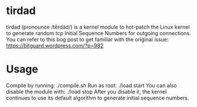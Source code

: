 # tirdad
tirdad (pronounce /tērdäd/) is a kernel module to hot-patch the Linux kernel to generate random tcp Initial Sequence Numbers for outgoing connections. You can refer to this bog post to get familiar with the original issue:
https://bitguard.wordpress.com/?p=982

# Usage
 Compile by running:
     ./compile.sh
 Run as root:
     ./load start
 You can also disable the module with:
     ./load stop
 After you disable it, the kernel continues to use its default algorithm to generate initial sequence numbers.
